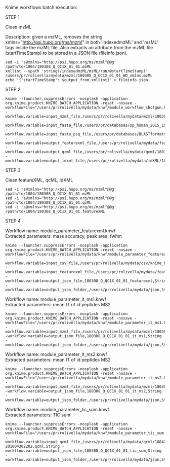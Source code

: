 Knime workflows batch execution: 

STEP 1 

Clean mzML

Description: given a mzML, removes the string xmlns="http://psi.hupo.org/ms/mzml" in both 'indexedmzML' and 'mzML' tags inside the mzML file. Also extracts an attribute from the mzML file (startTimeStamp) to be stored in a JSON file (fileinfo.json). 

```
sed -i 's@xmlns="http://psi.hupo.org/ms/mzml"@@g' /path/to/1804/180308_Q_QC1X_01_01.mzML
xmllint --xpath 'string(/indexedmzML/mzML/run/@startTimeStamp)' /users/pr/rolivella/mydata/mzml/180308_Q_QC1X_01_01_WO_xmlns.mzML
echo '{"startTimeStamp": $output_from_xmllint}' > fileinfo.json
```

STEP 2

```
knime --launcher.suppressErrors -nosplash -application org.knime.product.KNIME_BATCH_APPLICATION -reset -nosave -workflowFile="/users/pr/rolivella/mydata/knwf/module_workflow_shotgun.knwf" -workflow.variable=input_mzml_file,/users/pr/rolivella/mydata/mzml/180308_Q_QC1X_01_01_WO_xmlns.mzML,String -workflow.variable=input_fasta_file,/users/pr/databases/sp_human_2015_10_contaminants_plus_shuffled.fasta,String -workflow.variable=input_fasta_psq_file,/users/pr/databases/BLASTformattedDB/sp_human_2015_10_contaminants_plus_shuffled.fasta.psq,String -workflow.variable=output_featurexml_file,/users/pr/rolivella/mydata/featureXML/180308_Q_QC1X_01_01.featureXML,String -workflow.variable=output_qcml_file,/users/pr/rolivella/mydata/qcml/180308_Q_QC1X_01_01.qcml,String -workflow.variable=output_idxml_file,/users/pr/rolivella/mydata/idXML/180308_Q_QC1X_01_01.idxml,String
```

STEP 3

Clean featureXML, qcML, idXML

```
sed -i 's@xmlns="http://psi.hupo.org/ms/mzml"@@g' /path/to/1804/180308_Q_QC1X_01_01.mzML
sed -i 's@xmlns="http://psi.hupo.org/ms/mzml"@@g' /path/to/1804/180308_Q_QC1X_01_01.qcML
sed -i 's@xmlns="http://psi.hupo.org/ms/mzml"@@g' /path/to/1804/180308_Q_QC1X_01_01.featureXML
```

STEP 4

Workflow name: module_parameter_featurexml.knwf</br>
Extracted parameters: mass accuracy, peak area, fwhm</br>

```
knime --launcher.suppressErrors -nosplash -application org.knime.product.KNIME_BATCH_APPLICATION -reset -nosave -workflowFile="/users/pr/rolivella/mydata/knwf/module_parameter_featurexml.knwf" -workflow.variable=input_csv_file,/users/pr/rolivella/mydata/csv/knime_bsa_list.csv,String -workflow.variable=input_featurexml_file,/users/pr/rolivella/mydata/featureXML/180308_Q_QC1X_01_01.featureXML,String -workflow.variable=output_json_file,180308_Q_QC1X_01_01_featurexml,String -workflow.variable=output_json_folder,/users/pr/rolivella/mydata/json,String
```

Workflow name: module_parameter_it_ms1.knwf</br>
Extracted parameters: mean IT of id peptides MS2</br>

```
knime --launcher.suppressErrors -nosplash -application org.knime.product.KNIME_BATCH_APPLICATION -reset -nosave -workflowFile="/users/pr/rolivella/mydata/knwf/module_parameter_it_ms1.knwf" -workflow.variable=input_mzml_file,/users/pr/rolivella/mydata/mzml/180308_Q_QC1X_01_01_WO_xmlns.mzML,String -workflow.variable=output_json_file,180308_Q_QC1X_01_01_it_ms1,String -workflow.variable=output_json_folder,/users/pr/rolivella/mydata/json,String
```

Workflow name: module_parameter_it_ms2.knwf</br>
Extracted parameters: mean IT of id peptides MS2</br>

```
knime --launcher.suppressErrors -nosplash -application org.knime.product.KNIME_BATCH_APPLICATION -reset -nosave -workflowFile="/users/pr/rolivella/mydata/knwf/module_parameter_it_ms2.knwf" -workflow.variable=input_mzml_file,/users/pr/rolivella/mydata/mzml/180308_Q_QC1X_01_01_WO_xmlns.mzML,String -workflow.variable=output_json_file,180308_Q_QC1X_01_01_it_ms2,String -workflow.variable=output_json_folder,/users/pr/rolivella/mydata/json,String
```

Workflow name: module_parameter_tic_sum.knwf</br>
Extracted parameters: TIC sum</br>

```
knime --launcher.suppressErrors -nosplash -application org.knime.product.KNIME_BATCH_APPLICATION -reset -nosave -workflowFile="/users/pr/rolivella/mydata/knwf/module_parameter_tic_sum.knwf" -workflow.variable=input_qcml_file,/users/pr/rolivella/mydata/qcml/180426Q_QC1X_01_08-201804302202.qcml,String -workflow.variable=output_json_file,180308_Q_QC1X_01_01_tic_sum,String -workflow.variable=output_json_folder,/users/pr/rolivella/mydata/json,String 
```




